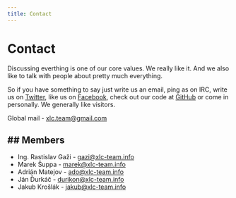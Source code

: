 ```yaml
---
title: Contact
---
```


# Contact

Discussing everthing is one of our core values. We really like it. And we also
like to talk with people about pretty much everything. 

So if you have something to say just write us an email, ping as on IRC, write
us on [Twitter](http://twitter.com/XLCTeam), like us on [Facebook](http://facebook.com/xlc.team), 
check out our code at [GitHub](http://github.com/xlcteam) or come in
personally. We generally like visitors.

Global mail - <a href="mailto:xlc.team@gmail.com">xlc.team@gmail.com</a>

## Members
----------



- Ing. Rastislav Gaži - <a href="mailto:gazi@xlc-team.info">gazi@xlc-team.info</a>
- Marek Šuppa - <a href="mailto:marek@xlc-team.info">marek@xlc-team.info</a>
- Adrián Matejov - <a href="mailto:ado@xlc-team.info">ado@xlc-team.info</a>
- Ján Ďurkáč - <a href="mailto:durikon@xlc-team.info">durikon@xlc-team.info</a>
- Jakub Krošlák - <a href="mailto:jakub@xlc-team.info">jakub@xlc-team.info</a>

